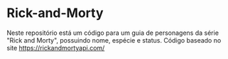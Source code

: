 # Rick-and-Morty
Neste repositório está um código para um guia de personagens da série "Rick and Morty", possuindo nome, espécie e status.  Código baseado no site https://rickandmortyapi.com/
